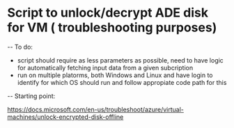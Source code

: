 # Script to unlock/decrypt ADE disk for VM ( troubleshooting purposes)

-- To do:

* script should require as less parameters as possible, need to have logic for automatically fetching input data from a given subcription
* run on multiple platorms, both Windows and Linux and have login to identify for which OS should run and follow appropiate code path for this 

-- Starting point:

https://docs.microsoft.com/en-us/troubleshoot/azure/virtual-machines/unlock-encrypted-disk-offline
